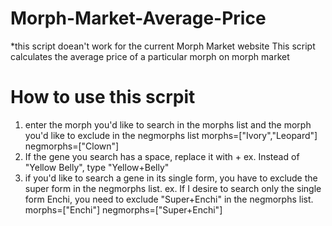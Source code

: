 # Morph-Market-Average-Price
*this script doean't work for the current Morph Market website
This script calculates the average price of a particular morph on morph market
# How to use this scrpit
1. enter the morph you'd like to search in the morphs list and the morph you'd like to exclude in the negmorphs list
  morphs=["Ivory","Leopard"]
  negmorphs=["Clown"]
2. If the gene you search has a space, replace it with +
   ex. Instead of "Yellow Belly", type "Yellow+Belly"
4. if you'd like to search a gene in its single form, you have to exclude the super form in the negmorphs list. ex. If I desire to search only the single form Enchi, you need to exclude "Super+Enchi" in the negmorphs list.
  morphs=["Enchi"]
  negmorphs=["Super+Enchi"]
